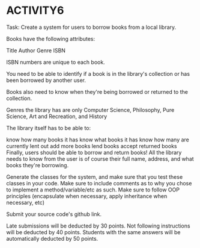 # ACTIVITY6
Task: Create a system for users to borrow books from a local library.

Books have the following attributes:

Title
Author
Genre
ISBN

ISBN numbers are unique to each book.

You need to be able to identify if a book is in the library's collection or has been borrowed by another user.

Books also need to know when they're being borrowed or returned to the collection.

Genres the library has are only Computer Science, Philosophy, Pure Science, Art and Recreation, and History

The library itself has to be able to:

know how many books it has
know what books it has
know how many are currently lent out
add more books
lend books
accept returned books
Finally, users should be able to borrow and return books! All the library needs to know from the user is of course their full name, address, and what books they're borrowing.

Generate the classes for the system, and make sure that you test these classes in your code. Make sure to include comments as to why you chose to implement a method/variable/etc as such. Make sure to follow OOP principles (encapsulate when necessary, apply inheritance when necessary, etc)

Submit your source code's github link.

Late submissions will be deducted by 30 points.
Not following instructions will be deducted by 40 points.
Students with the same answers will be automatically deducted by 50 points.

